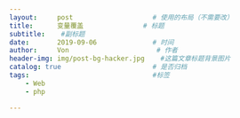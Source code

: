 ```yaml
---
layout:     post                    # 使用的布局（不需要改）
title:      变量覆盖               # 标题 
subtitle:    #副标题
date:       2019-09-06              # 时间
author:     Von                      # 作者
header-img: img/post-bg-hacker.jpg    #这篇文章标题背景图片
catalog: true                       # 是否归档
tags:                               #标签
    - Web
    - php

---
```


# 
